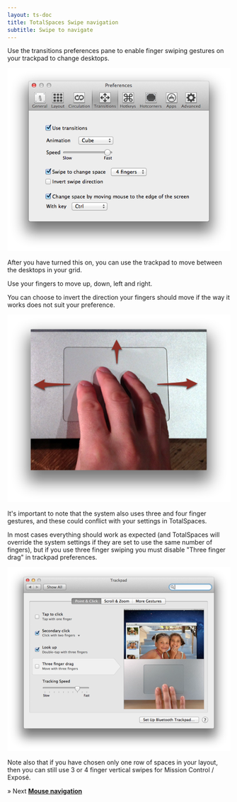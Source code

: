 ```yaml
---
layout: ts-doc
title: TotalSpaces Swipe navigation
subtitle: Swipe to navigate
---
```


Use the transitions preferences pane to enable finger swiping gestures on your trackpad to change desktops.

<img src="/images/transitions-preferences.png">

After you have turned this on, you can use the trackpad to move between the desktops in your grid.

Use your fingers to move up, down, left and right.

You can choose to invert the direction your fingers should move if the way it works does not suit your preference.

<img src="/images/swipe-fingers.png">

It's important to note that the system also uses three and four finger gestures, and these could conflict with your settings in TotalSpaces.
 
In most cases everything should work as expected (and TotalSpaces will override the system settings if they are set to use the same number of fingers), but if you use three finger swiping you must disable "Three finger drag" in trackpad preferences.

<img src="/images/trackpad-preferences.png">

Note also that if you have chosen only one row of spaces in your layout, then you can still use 3 or 4 finger vertical swipes for Mission Control / Exposé.

&raquo; Next [**Mouse navigation**](/mouse-edges)